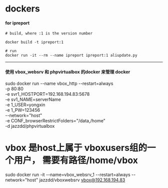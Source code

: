 # dockers
#### for ipreport
```
# build, where :1 is the version number

docker build -t ipreport:1

# run
docker run -it --rm --name ipreport ipreport:1 aliupdate.py
```
---
#### 使用 vbox_websrv 和 phpvirtualbox 的docker 来管理 docker
sudo docker run --name vbox_http --restart=always \
    -p 80:80 \
    -e svr1_HOSTPORT=192.168.194.83:5678\
    -e sv1_NAME=serverName \
    -e 1_USER=yongxin \
    -e 1_PW=123456 \
    --network="host" \
    -e CONF_browserRestrictFolders="/data,/home" \
    -d jazzdd/phpvirtualbox

# vbox 是host上属于 vboxusers组的一个用户， 需要有路径/home/vbox
sudo docker run -it --name=vbox_websrv_1 --restart=always --network="host" jazzdd/vboxwebsrv vbox@192.168.194.83

